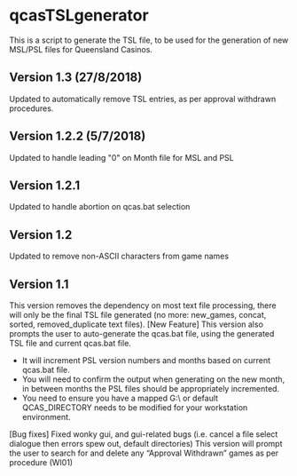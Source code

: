 # qcasTSLgenerator

This is a script to generate the TSL file, to be used for the generation of new MSL/PSL files for Queensland Casinos. 

## Version 1.3 (27/8/2018)

Updated to automatically remove TSL entries, as per approval withdrawn procedures. 

## Version 1.2.2 (5/7/2018)

Updated to handle leading "0" on Month file for MSL and PSL

## Version 1.2.1

Updated to handle abortion on qcas.bat selection

## Version 1.2

Updated to remove non-ASCII characters from game names

## Version 1.1 

This version removes the dependency on most text file processing, there will only be the final TSL file generated (no more: new_games, concat, sorted, removed_duplicate text files). 
[New Feature] This version also prompts the user to auto-generate the qcas.bat file, using the generated TSL file and current qcas.bat file. 
-	It will increment PSL version numbers and months based on current qcas.bat file. 
-	You will need to confirm the output when generating on the new month, in between months the PSL files should be appropriately incremented. 
-	You need to ensure you have a mapped G:\ or default QCAS_DIRECTORY needs to be modified for your workstation environment.

[Bug fixes] Fixed wonky gui, and gui-related bugs (i.e. cancel a file select dialogue then errors spew out, default directories)
This version will prompt the user to search for and delete any “Approval Withdrawn” games as per procedure (WI01) 
